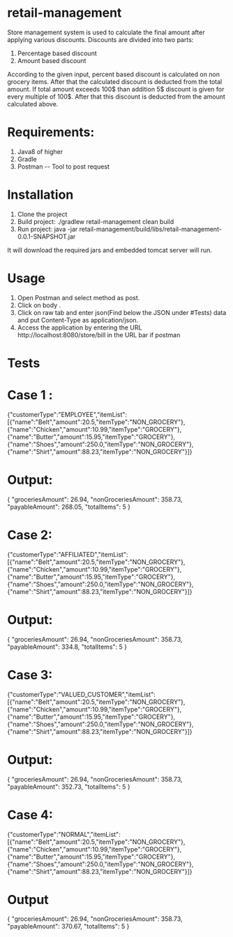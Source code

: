 # retail-management


Store management system is used to calculate the final amount after applying various discounts. Discounts are divided into two parts:
1. Percentage based discount
2. Amount based discount

According to the given input, percent based discount is calculated on non grocery items. After that the calculated discount is deducted from the total amount. If total amount exceeds 100$ than addition 5$ discount is given for every multiple of 100$. After that this discount is deducted from the amount calculated above.

# Requirements:
1. Java8 of higher
2. Gradle
3. Postman -- Tool to post request

# Installation

1. Clone the project
2. Build project: ./gradlew retail-management clean build
3. Run project: java -jar  retail-management/build/libs/retail-management-0.0.1-SNAPSHOT.jar


It will download the required jars and embedded tomcat server will run.
	

# Usage 
1. Open Postman and select method as post.
2. Click on body .
3. Click on raw tab and enter json(Find below the JSON under #Tests) data and put Content-Type as application/json.
4. Access the application by entering the URL http://localhost:8080/store/bill in the URL bar if postman

# Tests
# Case 1 : 
{"customerType":"EMPLOYEE","itemList":[{"name":"Belt","amount":20.5,"itemType":"NON_GROCERY"},{"name":"Chicken","amount":10.99,"itemType":"GROCERY"},{"name":"Butter","amount":15.95,"itemType":"GROCERY"},{"name":"Shoes","amount":250.0,"itemType":"NON_GROCERY"},{"name":"Shirt","amount":88.23,"itemType":"NON_GROCERY"}]}

# Output: 
{
    "groceriesAmount": 26.94,
    "nonGroceriesAmount": 358.73,
    "payableAmount": 268.05,
    "totalItems": 5
}

# Case 2:
{"customerType":"AFFILIATED","itemList":[{"name":"Belt","amount":20.5,"itemType":"NON_GROCERY"},{"name":"Chicken","amount":10.99,"itemType":"GROCERY"},{"name":"Butter","amount":15.95,"itemType":"GROCERY"},{"name":"Shoes","amount":250.0,"itemType":"NON_GROCERY"},{"name":"Shirt","amount":88.23,"itemType":"NON_GROCERY"}]}

# Output:
{
    "groceriesAmount": 26.94,
    "nonGroceriesAmount": 358.73,
    "payableAmount": 334.8,
    "totalItems": 5
}

# Case 3:
{"customerType":"VALUED_CUSTOMER","itemList":[{"name":"Belt","amount":20.5,"itemType":"NON_GROCERY"},{"name":"Chicken","amount":10.99,"itemType":"GROCERY"},{"name":"Butter","amount":15.95,"itemType":"GROCERY"},{"name":"Shoes","amount":250.0,"itemType":"NON_GROCERY"},{"name":"Shirt","amount":88.23,"itemType":"NON_GROCERY"}]}

# Output:
{
    "groceriesAmount": 26.94,
    "nonGroceriesAmount": 358.73,
    "payableAmount": 352.73,
    "totalItems": 5
}

# Case 4:
{"customerType":"NORMAL","itemList":[{"name":"Belt","amount":20.5,"itemType":"NON_GROCERY"},{"name":"Chicken","amount":10.99,"itemType":"GROCERY"},{"name":"Butter","amount":15.95,"itemType":"GROCERY"},{"name":"Shoes","amount":250.0,"itemType":"NON_GROCERY"},{"name":"Shirt","amount":88.23,"itemType":"NON_GROCERY"}]}

# Output
{
    "groceriesAmount": 26.94,
    "nonGroceriesAmount": 358.73,
    "payableAmount": 370.67,
    "totalItems": 5
}

